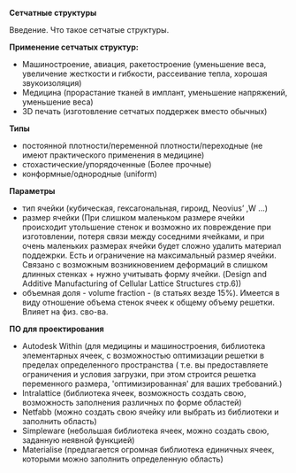 **Сетчатные структуры** 

Введение. Что такое сетчатые структуры.

**Применение сетчатых структур:**
- Машиностроение, авиация, ракетостроение (уменьшение веса, увеличение жесткости и гибкости, рассеивание тепла, хорошая звукоизоляция)
- Медицина (прорастание тканей в имплант, уменьшение напряжений, уменьшение веса)
- 3D печать (изготовление сетчатых поддержек вместо обычных)

**Типы**
- постоянной плотности/переменной плотности/переходные (не имеют практического применения в медицине) 
- стохастические/упорядоченные (Более прочные)
- конформные/однородные (uniform)

**Параметры**
- тип ячейки (кубическая, гексагональная, гироид, Neovius’ ,W ...)
- размер ячейки (При слишком маленьком размере ячейки происходит утольшение стенок и возможно их повреждение при изготовлении, потеря связи между соседними ячейками, и при очень маленьких размерах ячейки будет сложно удалить материал поддежрки. Есть и ограничение на максимальный размер ячейки. Связано с возможным возникновением деформаций в слишком длинных стенках + нужно учитывать форму ячейки. (Design and Additive Manufacturing of Cellular Lattice Structures стр.6))
- объемная доля - volume fraction - (в статьях везде 15%). Имеется в виду отношение объема стенок ячеек к общему объему решетки. Влияет на физ. сво-ва.

**ПО для проектирования**
- Autodesk Within (для медицины и машиностроения, библиотека элементарных ячеек, с возможностью оптимизации решетки в пределах определенного пространства ( т.е. вы предоставляете ограничения и условия загрузки, при этом строится решетка переменного размера, 'оптимизированная' для ваших требований.)
- Intralattice (библиотека ячеек, возможность создать свою, возможность заполнения различных по форме областей) 
- Netfabb (можно создать свою ячейку или выбрать из библиотеки и заполнить область) 
- Simpleware (небольшая библиотека ячеек, можно создать свою, заданную неявной функцией)
- Materialise (предлагается огромная библиотека единичных ячеек, которыми можно заполнить определенную область)
